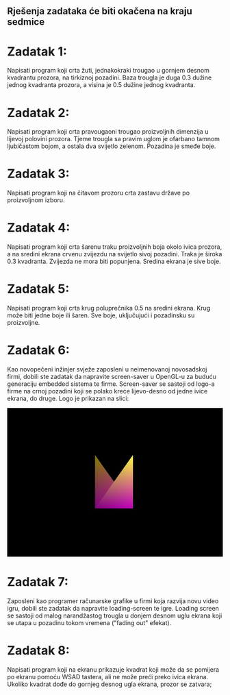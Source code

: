 ## Rješenja zadataka će biti okačena na kraju sedmice

# Zadatak 1:

Napisati program koji crta žuti, jednakokraki trougao u gornjem desnom kvadrantu prozora, na tirkiznoj pozadini. Baza trougla je duga 0.3 dužine jednog kvadranta prozora, a visina je 0.5 dužine jednog kvadranta.

# Zadatak 2:

Napisati program koji crta pravougaoni trougao proizvoljnih dimenzija u lijevoj polovini prozora. Tjeme trougla sa pravim uglom je ofarbano tamnom ljubičastom bojom, a ostala dva svijetlo zelenom. Pozadina je smeđe boje.

# Zadatak 3:

Napisati program koji na čitavom prozoru crta zastavu države po proizvoljnom izboru.

# Zadatak 4:

Napisati program koji crta šarenu traku proizvoljnih boja okolo ivica prozora, a na sredini ekrana crvenu zvijezdu na svijetlo sivoj pozadini. Traka je široka 0.3 kvadranta. Zvijezda ne mora biti popunjena. Sredina ekrana je sive boje.

# Zadatak 5:

Napisati program koji crta krug poluprečnika 0.5 na sredini ekrana. Krug može biti jedne boje ili šaren. Sve boje, uključujući i pozadinsku su proizvoljne.

# Zadatak 6:

Kao novopečeni inžinjer svježe zaposleni u neimenovanoj novosadskoj firmi, dobili ste zadatak da napravite screen-saver u OpenGL-u za buduću generaciju embedded sistema te firme. Screen-saver se sastoji od logo-a firme na crnoj pozadini koji se polako kreće lijevo-desno od jedne ivice ekrana, do druge. Logo je prikazan na slici:

![image](https://github.com/L4v/computer_graphics/blob/week-3/apstraktnaumjetnost.jpg)

# Zadatak 7:

Zaposleni kao programer računarske grafike u firmi koja razvija novu video igru, dobili ste zadatak da napravite loading-screen te igre. Loading screen se sastoji od malog narandžastog trougla u donjem desnom uglu ekrana koji se utapa u pozadinu tokom vremena ("fading out" efekat). 

# Zadatak 8:

Napisati program koji na ekranu prikazuje kvadrat koji može da se pomijera po ekranu pomoću WSAD tastera, ali ne može preći preko ivica ekrana. Ukoliko kvadrat dođe do gornjeg desnog ugla ekrana, prozor se zatvara;

